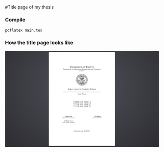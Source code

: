 #Title page of my thesis

### Compile

```
pdflatex main.tex
```

### How the title page looks like

![Preview](/img/preview.png?raw=true "Preview")
